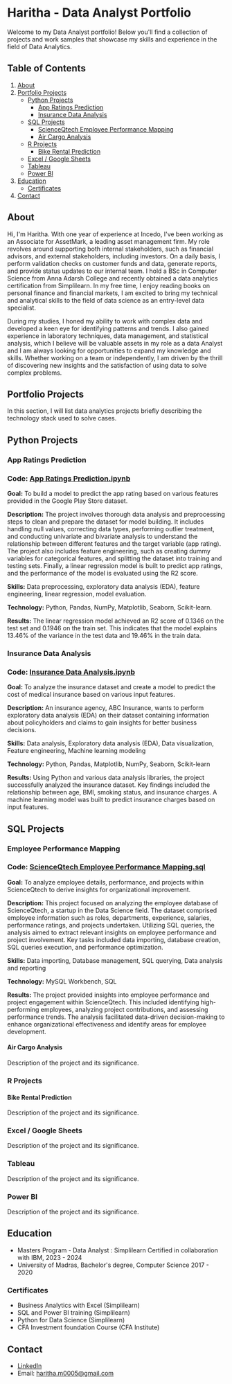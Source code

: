 # Haritha - Data Analyst Portfolio

Welcome to my Data Analyst portfolio! Below you'll find a collection of projects and work samples that showcase my skills and experience in the field of Data Analytics.

## Table of Contents

1. [About](#about)
2. [Portfolio Projects](#portfolio-projects)
   - [Python Projects](#python-projects)
     - [App Ratings Prediction](#app-ratings-prediction)
     - [Insurance Data Analysis](#insurance-data-analysis)
   - [SQL Projects](#sql-projects)
     - [ScienceQtech Employee Performance Mapping](#scienceqtech-employee-performance-mapping)
     - [Air Cargo Analysis](#air-cargo-analysis)
   - [R Projects](#r-projects)
     - [Bike Rental Prediction](#bike-rental-prediction)
   - [Excel / Google Sheets](#excel--google-sheets)
   - [Tableau](#tableau)
   - [Power BI](#power-bi)
3. [Education](#education)
   - [Certificates](#certificates)
4. [Contact](#contact)

## About
Hi, I'm Haritha. With one year of experience at Incedo, I've been working as an Associate for AssetMark, a leading asset management firm. My role revolves around supporting both internal stakeholders, such as financial advisors, and external stakeholders, including investors. On a daily basis, I perform validation checks on customer funds and data, generate reports, and provide status updates to our internal team. I hold a BSc in Computer Science from Anna Adarsh College and recently obtained a data analytics certification from Simplilearn. In my free time, I enjoy reading books on personal finance and financial markets, I am excited to bring my technical and analytical skills to the field of data science as an entry-level data specialist.

During my studies, I honed my ability to work with complex data and developed a keen eye for identifying patterns and trends. I also gained experience in laboratory techniques, data management, and statistical analysis, which I believe will be valuable assets in my role as a data Analyst and I am always looking for opportunities to expand my knowledge and skills. Whether working on a team or independently, I am driven by the thrill of discovering new insights and the satisfaction of using data to solve complex problems.

## Portfolio Projects

In this section, I will list data analytics projects briefly describing the technology stack used to solve cases.

## Python Projects
### App Ratings Prediction
### Code: [App Ratings Prediction.ipynb](https://github.com/Haritha1005/DATA-ANALYSIS-PORTFOLIO/blob/main/App%20Ratings%20Prediction.ipynb)

**Goal:** To build a model to predict the app rating based on various features provided in the Google Play Store dataset.

**Description:** The project involves thorough data analysis and preprocessing steps to clean and prepare the dataset for model building. It includes handling null values, correcting data types, performing outlier treatment, and conducting univariate and bivariate analysis to understand the relationship between different features and the target variable (app rating). The project also includes feature engineering, such as creating dummy variables for categorical features, and splitting the dataset into training and testing sets. Finally, a linear regression model is built to predict app ratings, and the performance of the model is evaluated using the R2 score.

**Skills:** Data preprocessing, exploratory data analysis (EDA), feature engineering, linear regression, model evaluation.

**Technology:** 
Python, Pandas, NumPy, Matplotlib, Seaborn, Scikit-learn.

**Results:** The linear regression model achieved an R2 score of 0.1346 on the test set and 0.1946 on the train set. This indicates that the model explains 13.46% of the variance in the test data and 19.46% in the train data.

### Insurance Data Analysis

### Code: [Insurance Data Analysis.ipynb](https://github.com/Haritha1005/DATA-ANALYSIS-PORTFOLIO/blob/main/Insurance%20Data%20Analysis.ipynb)

**Goal:** To analyze the insurance dataset and create a model to predict the cost of medical insurance based on various input features.

**Description:** An insurance agency, ABC Insurance, wants to perform exploratory data analysis (EDA) on their dataset containing information about policyholders and claims to gain insights for better business decisions.

**Skills:** Data analysis, Exploratory data analysis (EDA), Data visualization, Feature engineering, Machine learning modeling

**Technology:** Python, Pandas, Matplotlib, NumPy, Seaborn, Scikit-learn

**Results:** Using Python and various data analysis libraries, the project successfully analyzed the insurance dataset. Key findings included the relationship between age, BMI, smoking status, and insurance charges. A machine learning model was built to predict insurance charges based on input features.

## SQL Projects

### Employee Performance Mapping

### Code: [ScienceQtech Employee Performance Mapping.sql](https://github.com/Haritha1005/DATA-ANALYSIS-PORTFOLIO/blob/main/ScienceQtech_Employee_Performance_Mapping.sql)

**Goal:** To analyze employee details, performance, and projects within ScienceQtech to derive insights for organizational improvement.

**Description:** This project focused on analyzing the employee database of ScienceQtech, a startup in the Data Science field. The dataset comprised employee information such as roles, departments, experience, salaries, performance ratings, and projects undertaken. Utilizing SQL queries, the analysis aimed to extract relevant insights on employee performance and project involvement. Key tasks included data importing, database creation, SQL queries execution, and performance optimization.

**Skills:** Data importing, Database management, SQL querying, Data analysis and reporting

**Technology:** MySQL Workbench, SQL

**Results:** The project provided insights into employee performance and project engagement within ScienceQtech. This included identifying high-performing employees, analyzing project contributions, and assessing performance trends. The analysis facilitated data-driven decision-making to enhance organizational effectiveness and identify areas for employee development.

#### Air Cargo Analysis
Description of the project and its significance.

### R Projects

#### Bike Rental Prediction
Description of the project and its significance.

### Excel / Google Sheets
Description of the project and its significance.

### Tableau
Description of the project and its significance.

### Power BI
Description of the project and its significance.

## Education

- Masters Program - Data Analyst : Simplilearn Certified in collaboration with IBM, 2023 - 2024
- University of Madras, Bachelor's degree, Computer Science 2017 - 2020

### Certificates

- Business Analytics with Excel (Simplilearn)
- SQL and Power BI training (Simplilearn)
- Python for Data Science (Simplilearn)
- CFA Investment foundation Course (CFA Institute)

## Contact

- [LinkedIn](https://www.linkedin.com/in/haritha1005/)
- Email: haritha.m0005@gmail.com
